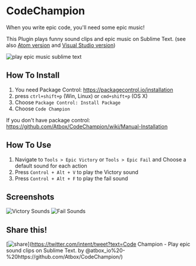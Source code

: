 # CodeChampion

When you write epic code, you'll need some epic music!

This Plugin plays funny sound clips and epic music on Sublime Text. (see also [Atom version](https://github.com/Atbox/CodeChampion-Atom) and [Visual Studio version](https://github.com/Hameds/CodeChampion-VS))


![play epic music sublime text](https://www.dropbox.com/pri/get/github-content/code-champion-plugin.gif?raw=1&_subject_uid=123813210&w=AACBqRs3l8yoJjwP6wMrK9rlRppM1lamFKa68o3KphZomg&size=1024x768&size_mode=3)



## How To Install
1. You need Package Control: https://packagecontrol.io/installation
2. press `ctrl+shift+p` (Win, Linux) or `cmd+shift+p` (OS X)
3. Choose `Package Control: Install Package`
4. Choose `Code Champion`

If you don't have package control:
https://github.com/Atbox/CodeChampion/wiki/Manual-Installation




## How To Use

1. Navigate to `Tools > Epic Victory` or `Tools > Epic Fail` and Choose a default sound for each action
2. Press `Control + Alt + V` to play the Victory sound
3. Press `Control + Alt + F` to play the fail sound


## Screenshots

![Victory Sounds](https://lh3.googleusercontent.com/-z_fsnrhsiN4/Vu_bkkbh6sI/AAAAAAAACPA/BTDPe51iWJga2YDj_PKzFoyAYq-IWdslwCCo/s676-Ic42/Screen%2BShot%2B2016-03-21%2Bat%2B4.00.22%2BPM.png)
![Fail Sounds](https://lh3.googleusercontent.com/-cYlcTYqBejY/Vu_bkdClpXI/AAAAAAAACO8/iuCSJ6qfvBQchM_H2iLvIsiMCY510W7swCCo/s631-Ic42/Screen%2BShot%2B2016-03-21%2Bat%2B4.00.38%2BPM.png)


## Share this!
[![share](https://static.addtoany.com/images/blog/tweet-button-2015.png)](https://twitter.com/intent/tweet?text=Code Champion - Play epic sound clips on Sublime Text. by @atbox_io%20-%20https://github.com/Atbox/CodeChampion/)
